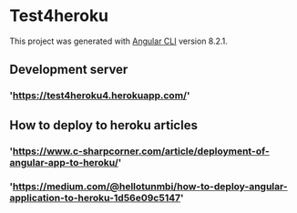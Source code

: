 # Test4heroku

This project was generated with [Angular CLI](https://github.com/angular/angular-cli) version 8.2.1.

## Development server

### 'https://test4heroku4.herokuapp.com/'

## How to deploy to heroku articles
### 'https://www.c-sharpcorner.com/article/deployment-of-angular-app-to-heroku/'
### 'https://medium.com/@hellotunmbi/how-to-deploy-angular-application-to-heroku-1d56e09c5147'


